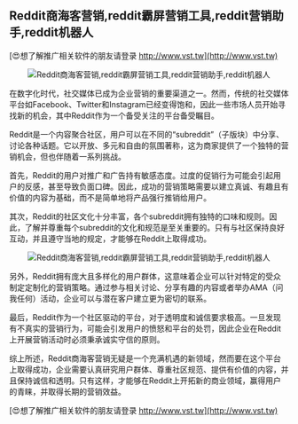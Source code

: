 ## **Reddit商海客营销,reddit霸屏营销工具,reddit营销助手,reddit机器人**

[😍想了解推广相关软件的朋友请登录 http://www.vst.tw](http://www.vst.tw)

 <center><img src="https://vst.tw/MP4/tuiguang/png/4.png" alt="Reddit商海客营销,reddit霸屏营销工具,reddit营销助手,reddit机器人"></center>

在数字化时代，社交媒体已成为企业营销的重要渠道之一。然而，传统的社交媒体平台如Facebook、Twitter和Instagram已经变得饱和，因此一些市场人员开始寻找新的机会，其中Reddit作为一个备受关注的平台备受瞩目。

Reddit是一个内容聚合社区，用户可以在不同的“subreddit”（子版块）中分享、讨论各种话题。它以开放、多元和自由的氛围著称，这为商家提供了一个独特的营销机会，但也伴随着一系列挑战。

首先，Reddit的用户对推广和广告持有敏感态度。过度的促销行为可能会引起用户的反感，甚至导致负面口碑。因此，成功的营销策略需要以建立真诚、有趣且有价值的内容为基础，而不是简单地将产品强行推销给用户。

其次，Reddit的社区文化十分丰富，各个subreddit拥有独特的口味和规则。因此，了解并尊重每个subreddit的文化和规范是至关重要的。只有与社区保持良好互动，并且遵守当地的规定，才能够在Reddit上取得成功。

 <center><img src="https://vst.tw/MP4/tuiguang/png/8.png" alt="Reddit商海客营销,reddit霸屏营销工具,reddit营销助手,reddit机器人"></center>

另外，Reddit拥有庞大且多样化的用户群体，这意味着企业可以针对特定的受众制定定制化的营销策略。通过参与相关讨论、分享有趣的内容或者举办AMA（问我任何）活动，企业可以与潜在客户建立更为密切的联系。

最后，Reddit作为一个社区驱动的平台，对于透明度和诚信要求极高。一旦发现有不真实的营销行为，可能会引发用户的愤怒和平台的处罚，因此企业在Reddit上开展营销活动时必须秉承诚实守信的原则。

综上所述，Reddit商海客营销无疑是一个充满机遇的新领域，然而要在这个平台上取得成功，企业需要认真研究用户群体、尊重社区规范、提供有价值的内容，并且保持诚信和透明。只有这样，才能够在Reddit上开拓新的商业领域，赢得用户的青睐，并取得长期的营销效益。

[😍想了解推广相关软件的朋友请登录 http://www.vst.tw](http://www.vst.tw)



